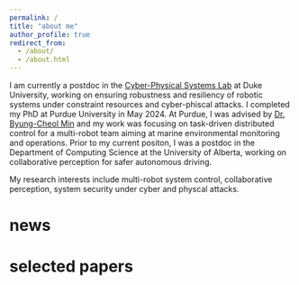 ```yaml
---
permalink: /
title: "about me"
author_profile: true
redirect_from: 
  - /about/
  - /about.html
---
```


I am currently a postdoc in the [Cyber-Physical Systems Lab](https://cpsl.pratt.duke.edu/) at Duke University, working on ensuring robustness and resiliency of robotic systems under constraint resources and cyber-phiscal attacks. I completed my PhD at Purdue University in May 2024. At Purdue, I was advised by [Dr. Byung-Cheol Min](https://web.ics.purdue.edu/%7Eminb/) and my work was focusing on task-driven distributed control for a multi-robot team aiming at marine environmental monitoring and operations. Prior to my current positon, I was a postdoc in the Department of Computing Science at the University of Alberta, working on collaborative perception for safer autonomous driving. 

My research interests include multi-robot system control, collaborative perception, system security under cyber and physcal attacks. 


news
======


selected papers
======



